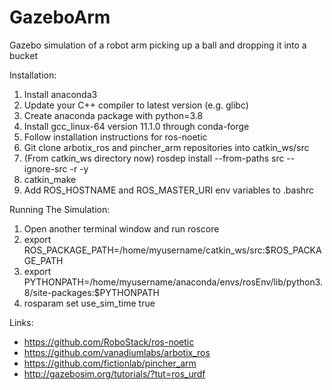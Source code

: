 # GazeboArm
Gazebo simulation of a robot arm picking up a ball and dropping it into a bucket

Installation:
1. Install anaconda3
2. Update your C++ compiler to latest version (e.g. glibc)
3. Create anaconda package with python=3.8
4. Install gcc_linux-64 version 11.1.0 through conda-forge
5. Follow installation instructions for ros-noetic
6. Git clone arbotix_ros and pincher_arm repositories into catkin_ws/src
7. (From catkin_ws directory now) rosdep install --from-paths src --ignore-src -r -y
9. catkin_make
10. Add ROS_HOSTNAME and ROS_MASTER_URI env variables to .bashrc

Running The Simulation:
1. Open another terminal window and run roscore
2. export ROS_PACKAGE_PATH=/home/myusername/catkin_ws/src:$ROS_PACKAGE_PATH
3. export PYTHONPATH=/home/myusername/anaconda/envs/rosEnv/lib/python3.8/site-packages:$PYTHONPATH
4. rosparam set use_sim_time true

Links:
- https://github.com/RoboStack/ros-noetic
- https://github.com/vanadiumlabs/arbotix_ros
- https://github.com/fictionlab/pincher_arm
- http://gazebosim.org/tutorials/?tut=ros_urdf
